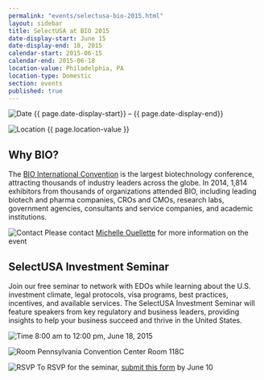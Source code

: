 ```yaml
---
permalink: "events/selectusa-bio-2015.html"
layout: sidebar
title: SelectUSA at BIO 2015
date-display-start: June 15
date-display-end: 18, 2015
calendar-start: 2015-06-15
calendar-end: 2015-06-18
location-value: Philadelphia, PA
location-type: Domestic
section: events
published: true
---
```

![Date](https://google.github.io/material-design-icons/action/svg/ic_event_24px.svg "Date") {{ page.date-display-start}} – {{ page.date-display-end}}

![Location](http://google.github.io/material-design-icons/social/svg/ic_location_city_24px.svg "Location") {{ page.location-value }}

## Why BIO?
The [BIO International Convention](http://convention.bio.org/) is the largest biotechnology conference, attracting thousands of industry leaders across the globe. In 2014, 1,814 exhibitors from thousands of organizations attended BIO, including leading biotech and pharma companies, CROs and CMOs, research labs, government agencies, consultants and service companies, and academic institutions. 

![Contact](https://google.github.io/material-design-icons/action/svg/ic_question_answer_24px.svg "Contact") Please contact [Michelle Ouellette](mailto:michelle.ouellette@trade.gov) for more information on the event


## SelectUSA Investment Seminar
Join our free seminar to network with EDOs while learning about the U.S. investment climate, legal protocols, visa programs, best practices, incentives, and available services. The SelectUSA Investment Seminar will feature speakers from key regulatory and business leaders, providing insights to help your business succeed and thrive in the United States.

![Time](http://google.github.io/material-design-icons/action/svg/ic_schedule_24px.svg "Time") 8:00 am to 12:00 pm, June 18, 2015

![Room](http://google.github.io/material-design-icons/action/svg/ic_room_24px.svg "Room") Pennsylvania Convention Center Room 118C

![RSVP](https://google.github.io/material-design-icons/content/svg/ic_send_24px.svg "RSVP") To RSVP for the seminar, [submit this form](https://emenuapps.ita.doc.gov/ePublic/event/editWebReg.do?SmartCode=5Q63) by June 10
